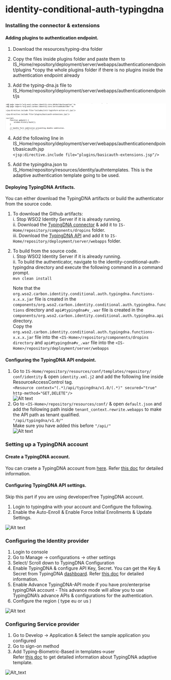 # identity-conditional-auth-typingdna

### Installing the connector & extensions  

#### Adding plugins to authentication endpoint.
1. Download the resources/typing-dna folder

2. Copy the files inside plugins folder and paste them to IS_Home/repository/deployment/server/webapps/authenticationendpoint/plugins
   *copy the whole plugins folder if there is no plugins inside the authentication endpoint already

3. Add the typing-dna.js file to IS_Home/repository/deployment/server/webapps/authenticationendpoint/js

![Alt text](images/screen-shot-1.png?raw=true)

4. Add the following line in IS_Home/repository/deployment/server/webapps/authenticationendpoint/basicauth.jsp  
   ```<jsp:directive.include file="plugins/basicauth-extensions.jsp"/>```

5. Add the typingdna.json to IS_Home/repository/resources/identity/authntemplates. This is the adaptive
   authentication template going to be used.

#### Deploying TypingDNA Artifacts.
You can either download the TypingDNA artifacts or build the authenticator from the source code.
1. To download the Github artifacts:  
i. Stop WSO2 Identity Server if it is already running.   
ii. Download the [TypingDNA connector]() & add it to `IS-Home/repository/components/dropins` folder.    
iii. Download the [TypingDNA API]() and add it to `IS-Home/repository/deployment/server/webapps` folder.  
  

2. To build from the source code.  
i. Stop WSO2 Identity Server if it is already running.  
ii. To build the authenticator, navigate to the identity-conditional-auth-typingdna directory and execute the following 
   command in a command prompt.  
   ```mvn clean install```

   Note that the `org.wso2.carbon.identity.conditional.auth.typingdna.functions-x.x.x.jar` file is created in 
   the `components/org.wso2.carbon.identity.conditional.auth.typingdna.functions` directory and 
   `api#typingdna#v_.war` file is created in the `components/org.wso2.carbon.identity.conditional.auth.typingdna.api` 
   directory.  
   Copy the `org.wso2.carbon.identity.conditional.auth.typingdna.functions-x.x.x.jar` file into the 
   `<IS-Home>/repository/components/dropins directory` and `api#typingdna#v_.war` file into the
   `<IS-Home>/repository/deployment/server/webapps`

   

#### Configuring the TypingDNA API endpoint.
1. Go to `IS-Home/repository/resources/conf/templates/repository/
   conf/identity` & open `identity.xml.j2` and add the following line inside ResourceAccessControl tag.    
   ```<Resource context="(.*)/api/typingdna/v1.0/(.*)" secured="true" http-method="GET,DELETE"/>```  
![Alt text](images/screen-shot-7.png?raw=true)
2. Go to `<IS-Home>/repository/resources/conf/` & open `default.json` and
   add the following path inside `tenant_context.rewrite.webapps` to make the API path as tenant qualified.  
   ```"/api/typingdna/v1.0/"```  
   Make sure you have added this before `"/api/"`  
![Alt text](images/screen-shot-6.png?raw=true)   
   

### Setting up a TypingDNA account  

#### Create a TypingDNA account.
You can craete a TypingDNA account from [here](https://www.typingdna.com/clients/signup).
Refer [this doc](files/Account%20Creation.pdf) for detailed information.


#### Configuring TypingDNA API settings.
Skip this part if you are using developer/free TypingDNA account.

1. Login to typingdna with your account and Configure the following.
2. Enable the Auto-Enroll & Enable Force Initial Enrollments & Update Settings.

![Alt text](images/screen-shot-2.png?raw=true)

### Configuring the Identity provider

1. Login to console
2. Go to Manage -> configurations -> other settings
3. Select/ Scroll down to TypingDNA Configuration
4. Enable TypingDNA & configure API Key, Secret. You can get the Key & Secret from TypingDNA
   [dashboard](https://www.typingdna.com/clients/).
   Refer [this doc](files/Sign%20In.pdf) for detailed information.
5. Enable Advance TypingDNA-API mode if you have pro/enterprise typingDNA account - This advance mode will allow you
   to use TypingDNA’s advance APIs & configurations for the authentication.  
6. Configure the region ( type eu or us )

![Alt text](images/screen-shot-3.png?raw=true)

### Configuring Service provider

1. Go to Develop -> Application & Select the sample application you configured
2. Go to sign-on method
3. Add Typing-Biometric-Based in templates->user  
   Refer [this doc](files/adaptive-script-description.md) to get detailed information about TypingDNA adaptive template.

![Alt_text](images/screen-shot-4.png?raw=true)
